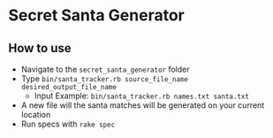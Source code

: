 # Secret Santa Generator 
## How to use
- Navigate to the `secret_santa_generator` folder
- Type `bin/santa_tracker.rb source_file_name desired_output_file_name`
    - Input Example:
```bin/santa_tracker.rb names.txt santa.txt```
- A new file will the santa matches will be generated on your current location
- Run specs with `rake spec`